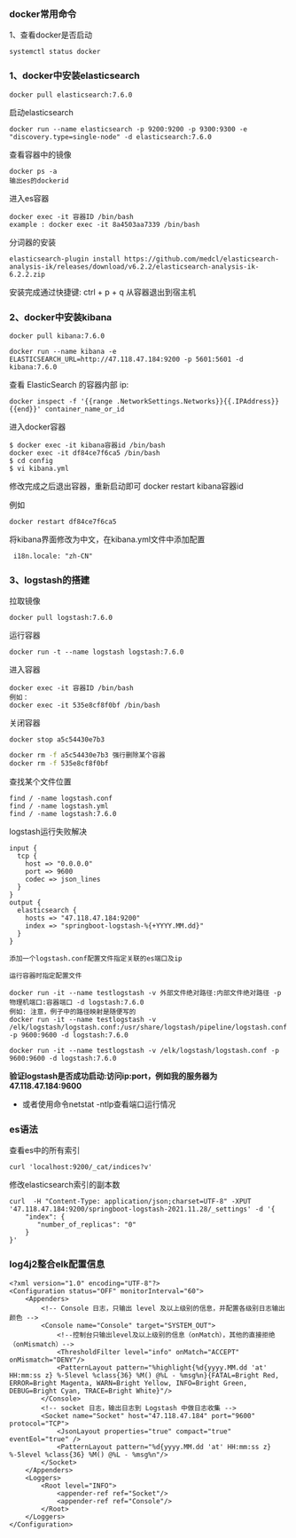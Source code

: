 ### docker常用命令

1、查看docker是否启动

```
systemctl status docker
```

### 1、docker中安装elasticsearch

```
docker pull elasticsearch:7.6.0
```

启动elasticsearch

```
docker run --name elasticsearch -p 9200:9200 -p 9300:9300 -e "discovery.type=single-node" -d elasticsearch:7.6.0
```

查看容器中的镜像

```
docker ps -a
输出es的dockerid

```

进入es容器

```
docker exec -it 容器ID /bin/bash
example : docker exec -it 8a4503aa7339 /bin/bash
```

分词器的安装

```
elasticsearch-plugin install https://github.com/medcl/elasticsearch-analysis-ik/releases/download/v6.2.2/elasticsearch-analysis-ik-6.2.2.zip
```

安装完成通过快捷键: ctrl + p + q 从容器退出到宿主机

### 2、docker中安装kibana

```
docker pull kibana:7.6.0

docker run --name kibana -e ELASTICSEARCH_URL=http://47.118.47.184:9200 -p 5601:5601 -d kibana:7.6.0
```

查看 ElasticSearch 的容器内部 ip:

```
docker inspect -f '{{range .NetworkSettings.Networks}}{{.IPAddress}}{{end}}' container_name_or_id
```

进入docker容器

```
$ docker exec -it kibana容器id /bin/bash
docker exec -it df84ce7f6ca5 /bin/bash
$ cd config
$ vi kibana.yml
```

修改完成之后退出容器，重新启动即可 docker restart kibana容器id

例如

```
docker restart df84ce7f6ca5
```

将kibana界面修改为中文，在kibana.yml文件中添加配置

```
 i18n.locale: "zh-CN"
```

### 3、logstash的搭建

拉取镜像

```
docker pull logstash:7.6.0
```

运行容器

```
docker run -t --name logstash logstash:7.6.0
```

进入容器

```
docker exec -it 容器ID /bin/bash 
例如：
docker exec -it 535e8cf8f0bf /bin/bash 
```

关闭容器

```
docker stop a5c54430e7b3
```

```bash
docker rm -f a5c54430e7b3 强行删除某个容器
docker rm -f 535e8cf8f0bf
```

查找某个文件位置

```
find / -name logstash.conf
find / -name logstash.yml
find / -name logstash:7.6.0
```

logstash运行失败解决

```
input {
  tcp {
    host => "0.0.0.0"
    port => 9600
    codec => json_lines
  }
}
output {
  elasticsearch {
    hosts => "47.118.47.184:9200"
    index => "springboot-logstash-%{+YYYY.MM.dd}"
  }
}
```



```
添加一个logstash.conf配置文件指定关联的es端口及ip

运行容器时指定配置文件

docker run -it --name testlogstash -v 外部文件绝对路径:内部文件绝对路径 -p 物理机端口:容器端口 -d logstash:7.6.0
例如: 注意，例子中的路径映射是随便写的
docker run -it --name testlogstash -v /elk/logstash/logstash.conf:/usr/share/logstash/pipeline/logstash.conf -p 9600:9600 -d logstash:7.6.0

```

```
docker run -it --name testlogstash -v /elk/logstash/logstash.conf -p 9600:9600 -d logstash:7.6.0
```

**验证logstash是否成功启动:访问ip:port，例如我的服务器为47.118.47.184:9600**

* 或者使用命令netstat -ntlp查看端口运行情况

### es语法

查看es中的所有索引

```
curl 'localhost:9200/_cat/indices?v'
```

修改elasticsearch索引的副本数

```
curl  -H "Content-Type: application/json;charset=UTF-8" -XPUT '47.118.47.184:9200/springboot-logstash-2021.11.28/_settings' -d '{
    "index": {
       "number_of_replicas": "0"
    }
}'
```
### log4j2整合elk配置信息
```
<?xml version="1.0" encoding="UTF-8"?>
<Configuration status="OFF" monitorInterval="60">
    <Appenders>
        <!-- Console 日志，只输出 level 及以上级别的信息，并配置各级别日志输出颜色 -->
        <Console name="Console" target="SYSTEM_OUT">
            <!--控制台只输出level及以上级别的信息（onMatch），其他的直接拒绝（onMismatch）-->
            <ThresholdFilter level="info" onMatch="ACCEPT" onMismatch="DENY"/>
            <PatternLayout pattern="%highlight{%d{yyyy.MM.dd 'at' HH:mm:ss z} %-5level %class{36} %M() @%L - %msg%n}{FATAL=Bright Red, ERROR=Bright Magenta, WARN=Bright Yellow, INFO=Bright Green, DEBUG=Bright Cyan, TRACE=Bright White}"/>
        </Console>
        <!-- socket 日志，输出日志到 Logstash 中做日志收集 -->
        <Socket name="Socket" host="47.118.47.184" port="9600" protocol="TCP">
            <JsonLayout properties="true" compact="true" eventEol="true" />
            <PatternLayout pattern="%d{yyyy.MM.dd 'at' HH:mm:ss z} %-5level %class{36} %M() @%L - %msg%n"/>
        </Socket>
    </Appenders>
    <Loggers>
        <Root level="INFO">
            <appender-ref ref="Socket"/>
            <appender-ref ref="Console"/>
        </Root>
    </Loggers>
</Configuration>
```

